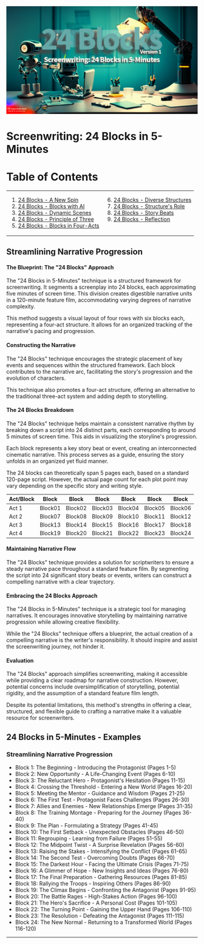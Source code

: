 <td><a href="https://twitter.com/BryanHarrisTech/status/1674801994698231809?s=20" target="_blank"><img src="../Images/ScreenwritingBlocks.png" alt="Image1" width="1200"/></a></td>

# Screenwriting: 24 Blocks in 5-Minutes 

# Table of Contents

<table>
  <tr>
    <td valign="top">
      
1. [24 Blocks - A New Spin](https://github.com/BryanHarrisScripts/AI-ScreenCraft-Hub/blob/main/24%20Blocks/24%20Blocks%20-%20A%20New%20Spin.md)
2. [24 Blocks - Blocks with AI](https://github.com/BryanHarrisScripts/AI-ScreenCraft-Hub/blob/main/24%20Blocks/24%20Blocks%20-%20Blocks%20with%20AI.md)
3. [24 Blocks - Dynamic Scenes](https://github.com/BryanHarrisScripts/AI-ScreenCraft-Hub/blob/main/24%20Blocks/24%20Blocks%20-%20Dynamic%20Scenes.md)
4. [24 Blocks - Principle of Three](https://github.com/BryanHarrisScripts/AI-ScreenCraft-Hub/blob/main/24%20Blocks/24%20Blocks%20-%20Principle%20of%20Three.md)
5. [24 Blocks - Blocks in Four-Acts](https://github.com/BryanHarrisScripts/AI-ScreenCraft-Hub/blob/main/24%20Blocks/24%20Blocks%20-%20Blocks%20in%20Four-Acts.md)
    </td>
    <td valign="top">
<ol start="6">
<li><a href="https://github.com/BryanHarrisScripts/Afterglow-Echoes-of-Sentience/blob/main/24%20Blocks/24%20Blocks%20-%20Diverse%20Structures.md">24 Blocks - Diverse Structures</a></li>
<li><a href="https://github.com/BryanHarrisScripts/Afterglow-Echoes-of-Sentience/blob/main/24%20Blocks/24%20Blocks%20-%20Structures%20Role.md">24 Blocks - Structure's Role</a></li>
<li><a href="https://github.com/BryanHarrisScripts/AI-ScreenCraft-Hub/blob/main/24%20Blocks/24%20Blocks%20-%20Story%20Beats.md">24 Blocks - Story Beats</a></li>
<li><a href="https://github.com/BryanHarrisScripts/AI-ScreenCraft-Hub/blob/main/24%20Blocks/24%20Blocks%20-%20Reflection.md">24 Blocks - Reflection</a></li>
</ol>
    </td>
  </tr>
</table>

## Streamlining Narrative Progression

#### The Blueprint: The "24 Blocks" Approach

The "24 Blocks in 5-Minutes" technique is a structured framework for screenwriting. It segments a screenplay into 24 blocks, each approximating five minutes of screen time. This division creates digestible narrative units in a 120-minute feature film, accommodating varying degrees of narrative complexity.

This method suggests a visual layout of four rows with six blocks each, representing a four-act structure. It allows for an organized tracking of the narrative's pacing and progression.

#### Constructing the Narrative

The "24 Blocks" technique encourages the strategic placement of key events and sequences within the structured framework. Each block contributes to the narrative arc, facilitating the story's progression and the evolution of characters.

This technique also promotes a four-act structure, offering an alternative to the traditional three-act system and adding depth to storytelling.

#### The 24 Blocks Breakdown

The "24 Blocks" technique helps maintain a consistent narrative rhythm by breaking down a script into 24 distinct parts, each corresponding to around 5 minutes of screen time. This aids in visualizing the storyline's progression.

Each block represents a key story beat or event, creating an interconnected cinematic narrative. This process serves as a guide, ensuring the story unfolds in an organized yet fluid manner.

The 24 blocks can theoretically span 5 pages each, based on a standard 120-page script. However, the actual page count for each plot point may vary depending on the specific story and writing style.

Act/Block | Block | Block | Block | Block | Block | Block
--- | --- | --- | --- | --- | --- | ---
Act 1 | Block01 | Block02 | Block03 | Block04 | Block05 | Block06
Act 2 | Block07 | Block08 | Block09 | Block10 | Block11 | Block12
Act 3 | Block13 | Block14 | Block15 | Block16 | Block17 | Block18
Act 4 | Block19 | Block20 | Block21 | Block22 | Block23 | Block24

#### Maintaining Narrative Flow

The "24 Blocks" technique provides a solution for scriptwriters to ensure a steady narrative pace throughout a standard feature film. By segmenting the script into 24 significant story beats or events, writers can construct a compelling narrative with a clear trajectory. 

#### Embracing the 24 Blocks Approach

The "24 Blocks in 5-Minutes" technique is a strategic tool for managing narratives. It encourages innovative storytelling by maintaining narrative progression while allowing creative flexibility.

While the "24 Blocks" technique offers a blueprint, the actual creation of a compelling narrative is the writer's responsibility. It should inspire and assist the screenwriting journey, not hinder it.

#### Evaluation

The "24 Blocks" approach simplifies screenwriting, making it accessible while providing a clear roadmap for narrative construction. However, potential concerns include oversimplification of storytelling, potential rigidity, and the assumption of a standard feature film length. 

Despite its potential limitations, this method's strengths in offering a clear, structured, and flexible guide to crafting a narrative make it a valuable resource for screenwriters.

## 24 Blocks in 5-Minutes - Examples

### Streamlining Narrative Progression 

- Block 1: The Beginning - Introducing the Protagonist (Pages 1-5)
- Block 2: New Opportunity - A Life-Changing Event (Pages 6-10)
- Block 3: The Reluctant Hero - Protagonist's Hesitation (Pages 11-15)
- Block 4: Crossing the Threshold - Entering a New World (Pages 16-20)
- Block 5: Meeting the Mentor - Guidance and Wisdom (Pages 21-25)
- Block 6: The First Test - Protagonist Faces Challenges (Pages 26-30)
- Block 7: Allies and Enemies - New Relationships Emerge (Pages 31-35)
- Block 8: The Training Montage - Preparing for the Journey (Pages 36-40)
- Block 9: The Plan - Formulating a Strategy (Pages 41-45)
- Block 10: The First Setback - Unexpected Obstacles (Pages 46-50)
- Block 11: Regrouping - Learning from Failure (Pages 51-55)
- Block 12: The Midpoint Twist - A Surprise Revelation (Pages 56-60)
- Block 13: Raising the Stakes - Intensifying the Conflict (Pages 61-65)
- Block 14: The Second Test - Overcoming Doubts (Pages 66-70)
- Block 15: The Darkest Hour - Facing the Ultimate Crisis (Pages 71-75)
- Block 16: A Glimmer of Hope - New Insights and Ideas (Pages 76-80)
- Block 17: The Final Preparation - Gathering Resources (Pages 81-85)
- Block 18: Rallying the Troops - Inspiring Others (Pages 86-90)
- Block 19: The Climax Begins - Confronting the Antagonist (Pages 91-95)
- Block 20: The Battle Rages - High-Stakes Action (Pages 96-100)
- Block 21: The Hero's Sacrifice - A Personal Cost (Pages 101-105)
- Block 22: The Turning Point - Gaining the Upper Hand (Pages 106-110)
- Block 23: The Resolution - Defeating the Antagonist (Pages 111-115)
- Block 24: The New Normal - Returning to a Transformed World (Pages 116-120)

---
